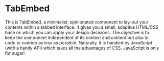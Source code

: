 # TabEmbed

This is TabEmbed, a minimalist, opinionated component to lay-out your contents within a tabbed interface.
It gives you a small, adaptive HTML/CSS base on which you can apply your design decisions.
The objective is to keep the component independent of its context and content but also to undo or overide as less as possible.
Naturally, it is handled by JavaScript (with a handy API) which takes all the advantages of CSS. JavaScript is only for sugar!
